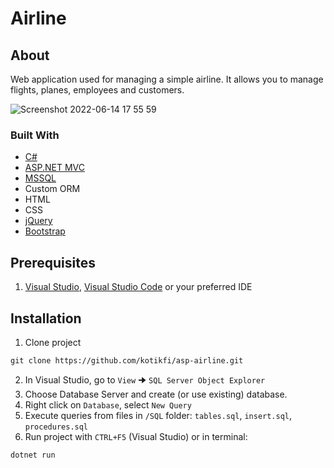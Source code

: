 # Airline
## About
Web application used for managing a simple airline. It allows you to manage flights, planes, employees and customers. 

![Screenshot 2022-06-14 17 55 59](https://user-images.githubusercontent.com/101512405/173622487-d2ade71b-880f-4316-a63c-bbe093b69815.png)

### Built With
* [C#](https://docs.microsoft.com/en-us/dotnet/csharp/)
* [ASP.NET MVC](https://dotnet.microsoft.com/en-us/apps/aspnet)
* [MSSQL](https://www.microsoft.com/en-us/sql-server)
* Custom ORM
* HTML
* CSS
* [jQuery](https://jquery.com/)
* [Bootstrap](https://getbootstrap.com/)
## Prerequisites
1. [Visual Studio](https://visualstudio.microsoft.com/), [Visual Studio Code](https://visualstudio.microsoft.com/) or your preferred IDE
## Installation
1. Clone project
```
git clone https://github.com/kotikfi/asp-airline.git
```
2. In Visual Studio, go to `View` 🠊 `SQL Server Object Explorer`
3. Choose Database Server and create (or use existing) database.
4. Right click on `Database`, select `New Query`
5. Execute queries from files in `/SQL` folder: `tables.sql`,  `insert.sql`, `procedures.sql`
6. Run project with `CTRL+F5` (Visual Studio) or in terminal:
```
dotnet run
```
